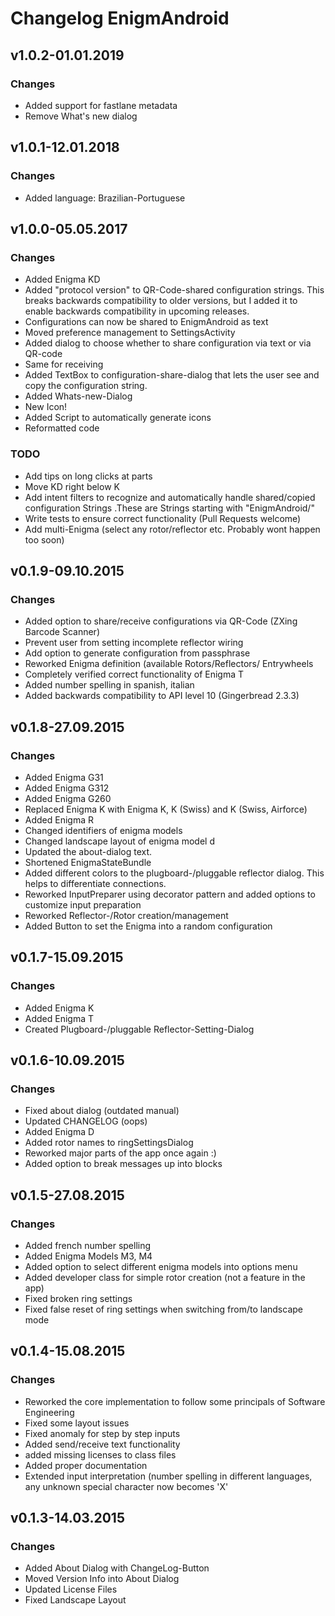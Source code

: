 # Changelog EnigmAndroid

## v1.0.2-01.01.2019
### Changes
* Added support for fastlane metadata
* Remove What's new dialog

## v1.0.1-12.01.2018
### Changes
* Added language: Brazilian-Portuguese

## v1.0.0-05.05.2017
### Changes
* Added Enigma KD
* Added "protocol version" to QR-Code-shared configuration strings.
    This breaks backwards compatibility to older versions, but I added it to enable backwards compatibility in upcoming releases.
* Configurations can now be shared to EnigmAndroid as text
* Moved preference management to SettingsActivity
* Added dialog to choose whether to share configuration via text or via QR-code
* Same for receiving
* Added TextBox to configuration-share-dialog that lets the user see and copy the 
    configuration string.
* Added Whats-new-Dialog
* New Icon!
* Added Script to automatically generate icons
* Reformatted code
### TODO
* Add tips on long clicks at parts
* Move KD right below K
* Add intent filters to recognize and automatically handle shared/copied configuration Strings .These are Strings starting with "EnigmAndroid/"
* Write tests to ensure correct functionality (Pull Requests welcome)
* Add multi-Enigma (select any rotor/reflector etc. Probably wont happen too soon)

## v0.1.9-09.10.2015
### Changes
* Added option to share/receive configurations via QR-Code (ZXing Barcode Scanner)
* Prevent user from setting incomplete reflector wiring
* Add option to generate configuration from passphrase
* Reworked Enigma definition (available Rotors/Reflectors/ Entrywheels
* Completely verified correct functionality of Enigma T
* Added number spelling in spanish, italian
* Added backwards compatibility to API level 10 (Gingerbread 2.3.3)

## v0.1.8-27.09.2015
### Changes
* Added Enigma G31
* Added Enigma G312
* Added Enigma G260
* Replaced Enigma K with Enigma K, K (Swiss) and K (Swiss, Airforce)
* Added Enigma R
* Changed identifiers of enigma models
* Changed landscape layout of enigma model d
* Updated the about-dialog text.
* Shortened EnigmaStateBundle
* Added different colors to the plugboard-/pluggable reflector dialog. This helps to differentiate connections.
* Reworked InputPreparer using decorator pattern and added options to customize input preparation
* Reworked Reflector-/Rotor creation/management
* Added Button to set the Enigma into a random configuration

## v0.1.7-15.09.2015
### Changes
* Added Enigma K
* Added Enigma T
* Created Plugboard-/pluggable Reflector-Setting-Dialog

## v0.1.6-10.09.2015
### Changes
* Fixed about dialog (outdated manual)
* Updated CHANGELOG (oops)
* Added Enigma D
* Added rotor names to ringSettingsDialog
* Reworked major parts of the app once again :)
* Added option to break messages up into blocks

## v0.1.5-27.08.2015
### Changes
* Added french number spelling
* Added Enigma Models M3, M4
* Added option to select different enigma models into options menu
* Added developer class for simple rotor creation (not a feature in the app)
* Fixed broken ring settings
* Fixed false reset of ring settings when switching from/to landscape mode

## v0.1.4-15.08.2015
### Changes
* Reworked the core implementation to follow some principals of Software Engineering
* Fixed some layout issues
* Fixed anomaly for step by step inputs
* Added send/receive text functionality
* added missing licenses to class files
* Added proper documentation
* Extended input interpretation (number spelling in different languages, any unknown special character now becomes 'X'

## v0.1.3-14.03.2015
### Changes
* Added About Dialog with ChangeLog-Button
* Moved Version Info into About Dialog
* Updated License Files
* Fixed Landscape Layout
